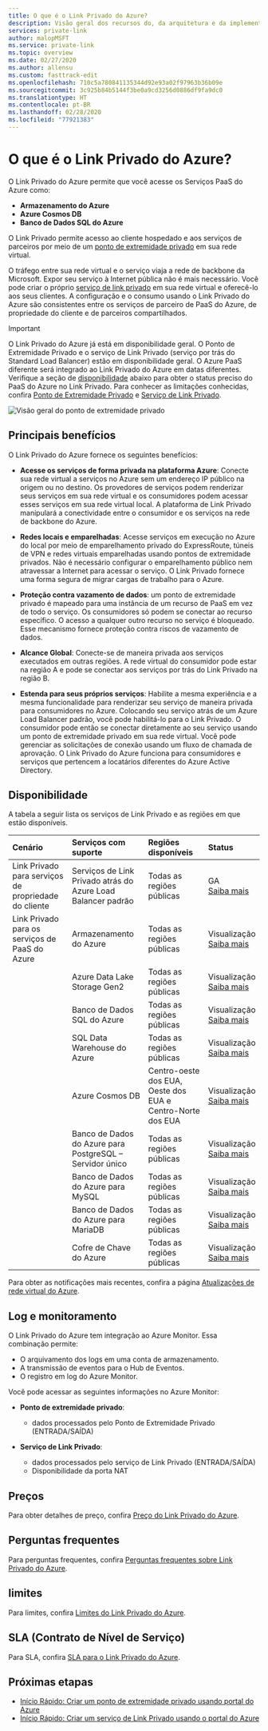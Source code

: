 ```yaml
---
title: O que é o Link Privado do Azure?
description: Visão geral dos recursos do, da arquitetura e da implementação do Link Privado do Azure. Saiba como os Pontos de Extremidade Privados do Azure e o serviço de Link Privado do Azure funcionam e como usá-los.
services: private-link
author: malopMSFT
ms.service: private-link
ms.topic: overview
ms.date: 02/27/2020
ms.author: allensu
ms.custom: fasttrack-edit
ms.openlocfilehash: 710c5a780841135344d92e93a02f97963b36b09e
ms.sourcegitcommit: 3c925b84b5144f3be0a9cd3256d0886df9fa9dc0
ms.translationtype: HT
ms.contentlocale: pt-BR
ms.lasthandoff: 02/28/2020
ms.locfileid: "77921383"
---
```

# <a name="what-is-azure-private-link"></a>O que é o Link Privado do Azure? 
O Link Privado do Azure permite que você acesse os Serviços PaaS do Azure como:
 
 - **Armazenamento do Azure**
 - **Azure Cosmos DB**
 - **Banco de Dados SQL do Azure**

O Link Privado permite acesso ao cliente hospedado e aos serviços de parceiros por meio de um [ponto de extremidade privado](private-endpoint-overview.md) em sua rede virtual.

O tráfego entre sua rede virtual e o serviço viaja a rede de backbone da Microsoft. Expor seu serviço à Internet pública não é mais necessário. Você pode criar o próprio [serviço de link privado](private-link-service-overview.md) em sua rede virtual e oferecê-lo aos seus clientes. A configuração e o consumo usando o Link Privado do Azure são consistentes entre os serviços de parceiro de PaaS do Azure, de propriedade do cliente e de parceiros compartilhados.

> [!IMPORTANT]
> O Link Privado do Azure já está em disponibilidade geral. O Ponto de Extremidade Privado e o serviço de Link Privado (serviço por trás do Standard Load Balancer) estão em disponibilidade geral. O Azure PaaS diferente será integrado ao Link Privado do Azure em datas diferentes. Verifique a seção de [disponibilidade](https://docs.microsoft.com/azure/private-link/private-link-overview#availability) abaixo para obter o status preciso do PaaS do Azure no Link Privado. Para conhecer as limitações conhecidas, confira [Ponto de Extremidade Privado](private-endpoint-overview.md#limitations) e [Serviço de Link Privado](private-link-service-overview.md#limitations). 

![Visão geral do ponto de extremidade privado](media/private-link-overview/private-endpoint.png)

## <a name="key-benefits"></a>Principais benefícios
O Link Privado do Azure fornece os seguintes benefícios:  
- **Acesse os serviços de forma privada na plataforma Azure**: Conecte sua rede virtual a serviços no Azure sem um endereço IP público na origem ou no destino. Os provedores de serviços podem renderizar seus serviços em sua rede virtual e os consumidores podem acessar esses serviços em sua rede virtual local. A plataforma de Link Privado manipulará a conectividade entre o consumidor e os serviços na rede de backbone do Azure. 
 
- **Redes locais e emparelhadas**: Acesse serviços em execução no Azure do local por meio de emparelhamento privado do ExpressRoute, túneis de VPN e redes virtuais emparelhadas usando pontos de extremidade privados. Não é necessário configurar o emparelhamento público nem atravessar a Internet para acessar o serviço. O Link Privado fornece uma forma segura de migrar cargas de trabalho para o Azure.
 
- **Proteção contra vazamento de dados**: um ponto de extremidade privado é mapeado para uma instância de um recurso de PaaS em vez de todo o serviço. Os consumidores só podem se conectar ao recurso específico. O acesso a qualquer outro recurso no serviço é bloqueado. Esse mecanismo fornece proteção contra riscos de vazamento de dados. 
 
- **Alcance Global**: Conecte-se de maneira privada aos serviços executados em outras regiões. A rede virtual do consumidor pode estar na região A e pode se conectar aos serviços por trás do Link Privado na região B.  
 
- **Estenda para seus próprios serviços**: Habilite a mesma experiência e a mesma funcionalidade para renderizar seu serviço de maneira privada para consumidores no Azure. Colocando seu serviço atrás de um Azure Load Balancer padrão, você pode habilitá-lo para o Link Privado. O consumidor pode então se conectar diretamente ao seu serviço usando um ponto de extremidade privado em sua rede virtual. Você pode gerenciar as solicitações de conexão usando um fluxo de chamada de aprovação. O Link Privado do Azure funciona para consumidores e serviços que pertencem a locatários diferentes do Azure Active Directory. 

## <a name="availability"></a>Disponibilidade 
 A tabela a seguir lista os serviços de Link Privado e as regiões em que estão disponíveis. 

|Cenário  |Serviços com suporte  |Regiões disponíveis | Status  |
|:---------|:-------------------|:-----------------|:--------|
|Link Privado para serviços de propriedade do cliente|Serviços de Link Privado atrás do Azure Load Balancer padrão | Todas as regiões públicas  | GA <br/> [Saiba mais](https://docs.microsoft.com/azure/private-link/private-link-service-overview) |
|Link Privado para os serviços de PaaS do Azure   | Armazenamento do Azure        |  Todas as regiões públicas      | Visualização <br/> [Saiba mais](/azure/storage/common/storage-private-endpoints)  |
|  | Azure Data Lake Storage Gen2        |  Todas as regiões públicas      | Visualização <br/> [Saiba mais](/azure/storage/common/storage-private-endpoints)  |
|  |  Banco de Dados SQL do Azure         | Todas as regiões públicas      |   Visualização <br/> [Saiba mais](https://docs.microsoft.com/azure/sql-database/sql-database-private-endpoint-overview)      |
||SQL Data Warehouse do Azure| Todas as regiões públicas |Visualização <br/> [Saiba mais](https://docs.microsoft.com/azure/sql-database/sql-database-private-endpoint-overview)|
||Azure Cosmos DB| Centro-oeste dos EUA, Oeste dos EUA e Centro-Norte dos EUA |Visualização <br/> [Saiba mais](https://docs.microsoft.com/azure/cosmos-db/how-to-configure-private-endpoints)|
|  |  Banco de Dados do Azure para PostgreSQL – Servidor único         | Todas as regiões públicas      |   Visualização <br/> [Saiba mais](https://docs.microsoft.com/azure/postgresql/concepts-data-access-and-security-private-link)      |
|  |  Banco de Dados do Azure para MySQL         | Todas as regiões públicas      |   Visualização <br/> [Saiba mais](https://docs.microsoft.com/azure/mysql/concepts-data-access-security-private-link)     |
|  |  Banco de Dados do Azure para MariaDB         | Todas as regiões públicas      |   Visualização <br/> [Saiba mais](https://docs.microsoft.com/azure/mariadb/concepts-data-access-security-private-link)      |
|  |  Cofre de Chave do Azure         | Todas as regiões públicas      |   Visualização   <br/> [Saiba mais](https://docs.microsoft.com/azure/key-vault/private-link-service)   |

Para obter as notificações mais recentes, confira a página [Atualizações de rede virtual do Azure](https://azure.microsoft.com/updates/?product=virtual-network).

## <a name="logging-and-monitoring"></a>Log e monitoramento

O Link Privado do Azure tem integração ao Azure Monitor. Essa combinação permite:

 - O arquivamento dos logs em uma conta de armazenamento.
 - A transmissão de eventos para o Hub de Eventos.
 - O registro em log do Azure Monitor.

Você pode acessar as seguintes informações no Azure Monitor: 
- **Ponto de extremidade privado**: 
    - dados processados pelo Ponto de Extremidade Privado (ENTRADA/SAÍDA)
 
- **Serviço de Link Privado**:
    - dados processados pelo serviço de Link Privado (ENTRADA/SAÍDA)
    - Disponibilidade da porta NAT  
 
## <a name="pricing"></a>Preços   
Para obter detalhes de preço, confira [Preço do Link Privado do Azure](https://azure.microsoft.com/pricing/details/private-link/).
 
## <a name="faqs"></a>Perguntas frequentes  
Para perguntas frequentes, confira [Perguntas frequentes sobre Link Privado do Azure](private-link-faq.md).
 
## <a name="limits"></a>limites  
Para limites, confira [Limites do Link Privado do Azure](../azure-resource-manager/management/azure-subscription-service-limits.md#private-link-limits).

## <a name="service-level-agreement"></a>SLA (Contrato de Nível de Serviço)
Para SLA, confira [SLA para o Link Privado do Azure](https://azure.microsoft.com/support/legal/sla/private-link/v1_0/).

## <a name="next-steps"></a>Próximas etapas

- [Início Rápido: Criar um ponto de extremidade privado usando portal do Azure](create-private-endpoint-portal.md)
- [Início Rápido: Criar um serviço de Link Privado usando o portal do Azure](create-private-link-service-portal.md)


 

